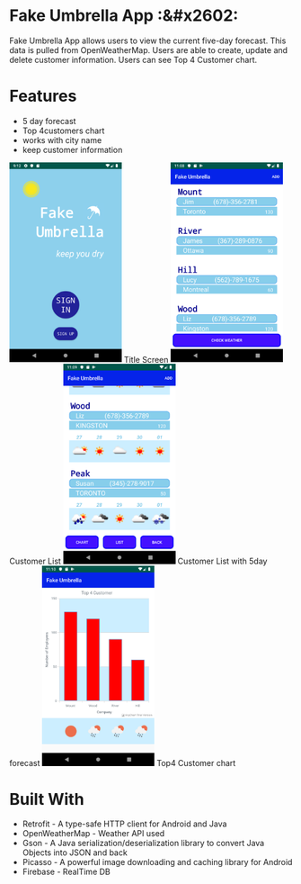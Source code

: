 # Fake Umbrella App :&#x2602:

Fake Umbrella App allows users to view the current five-day forecast. This data is pulled from OpenWeatherMap.
Users are able to create, update and delete customer information. Users can see Top 4 Customer chart.

# Features
- 5 day forecast
- Top 4customers chart
- works with city name
- keep customer information

<img src="device-2019-11-13-211303.png" width="200px">
Title Screen

<img src="device-2019-11-26-110854.png" width="200px">
Customer List 

<img src="device-2019-11-26-110940.png" width="200px">
Customer List with 5day forecast

<img src="device-2019-11-26-111015.png" width="200px">
Top4 Customer chart

# Built With
- Retrofit - A type-safe HTTP client for Android and Java
- OpenWeatherMap - Weather API used
- Gson - A Java serialization/deserialization library to convert Java Objects into JSON and back
- Picasso - A powerful image downloading and caching library for Android
- Firebase - RealTime DB
